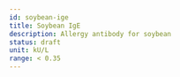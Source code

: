 ```yaml
---
id: soybean-ige
title: Soybean IgE
description: Allergy antibody for soybean
status: draft
unit: kU/L
range: < 0.35
---
```

